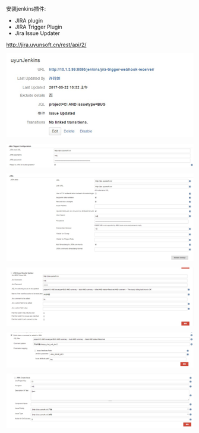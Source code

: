 安装jenkins插件:
 * JIRA plugin
 * JIRA Trigger Plugin
 * Jira Issue Updater

http://jira.uyunsoft.cn/rest/api/2/

![jira_webhook配置](./jira_jenkins.jpg)

![jenkins_trigger](./jira_trigger.jpg)

![jenkins_jira配置](./jira.jpg)

![jenkins更新issue](./jira_update_issue.jpg)

![jenkins触发构建](./jira_trigger_project.jpg)

![jenkins创建issue](./jira_create_issue.jpg)  
